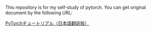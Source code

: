 This repository is for my self-study of pytorch.
You can get original document by the following URL:

[PyTorchチュートリアル（日本語翻訳版）](https://yutaroogawa.github.io/pytorch_tutorials_jp/)